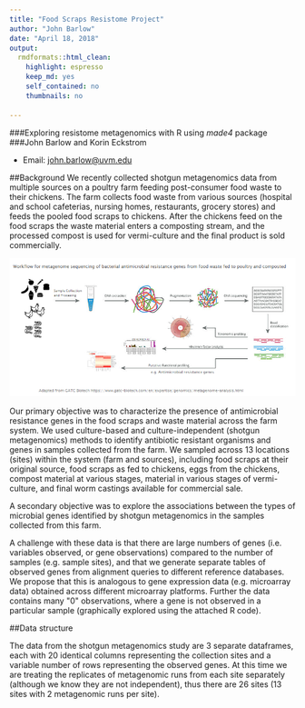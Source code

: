 ```yaml
---
title: "Food Scraps Resistome Project"
author: "John Barlow"
date: "April 18, 2018"
output: 
  rmdformats::html_clean:
    highlight: espresso
    keep_md: yes
    self_contained: no
    thumbnails: no
    
---
```


###Exploring resistome metagenomics with R using _made4_  package
###John Barlow and Korin Eckstrom
* Email: john.barlow@uvm.edu

##Background
We recently collected shotgun metagenomics data from multiple sources on a poultry farm feeding post-consumer food waste to their chickens. The farm collects food waste from various sources (hospital and school cafeterias, nursing homes, restaurants, grocery stores) and feeds the pooled food scraps to chickens. After the chickens feed on the food scraps the waste material enters a composting stream, and the processed compost is used for vermi-culture and the final product is sold commercially. 

<p style="text-align:center;"><img src="food waste metagenome workflow.png"></p>

Our primary objective was to characterize the presence of antimicrobial resistance genes in the food scraps and waste material across the farm system. We used culture-based and culture-independent (shotgun metagenomics) methods to identify antibiotic resistant organisms and genes in samples collected from the farm. We sampled across 13 locations (sites) within the system (farm and sources), including food scraps at their original source, food scraps as fed to chickens, eggs from the chickens, compost material at various stages, material in various stages of vermi-culture, and final worm castings available for commercial sale. 

A secondary objective was to explore the associations between the types of microbial genes identified by shotgun metagenomics in the samples collected from this farm. 

A challenge with these data is that there are large numbers of genes (i.e. variables observed, or gene observations) compared to the number of samples (e.g. sample sites), and that we generate separate tables of observed genes from alignment queries to different reference databases. We propose that this is analogous to gene expression data (e.g. microarray data) obtained across different microarray platforms. Further the data contains many "0" observations, where a gene is not observed in a particular sample (graphically explored using the attached R code).

##Data structure

The data from the shotgun metagenomics study are 3 separate dataframes, each with 20 identical columns representing the collection sites and a variable number of rows representing the observed genes. At this time we are treating the replicates of metagenomic runs from each site separately (although we know they are not independent), thus there are 26 sites (13 sites with 2 metagenomic runs per site). 




